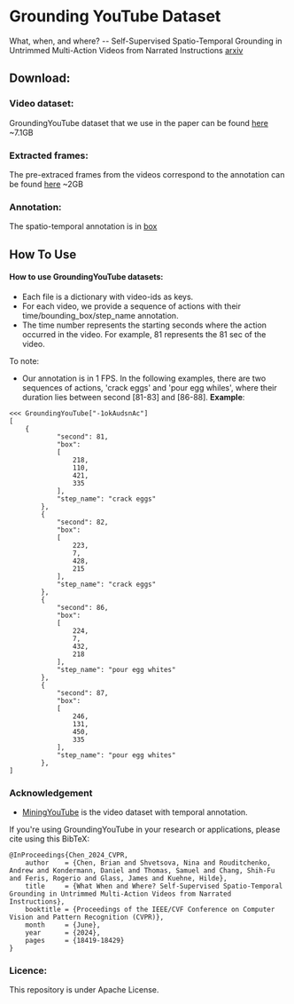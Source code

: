 
# Grounding YouTube Dataset #
What, when, and where? -- Self-Supervised Spatio-Temporal Grounding in Untrimmed Multi-Action Videos from Narrated Instructions
[arxiv](https://arxiv.org/abs/2303.16990)


## Download:  

### Video dataset:  
 GroundingYouTube dataset that we use in the paper can be found [here](https://docs.google.com/uc?export=download&id=1wmJvkvqZoqsD8rvFVZ3KLV2vV9WXv89R) ~7.1GB
 
### Extracted frames:  
 The pre-extraced frames from the videos correspond to the annotation can be found [here](https://drive.google.com/file/d/1THpcXddk4SmNfTqeMujV7MxGIWeydO4H/view?usp=sharing) ~2GB   

### Annotation:  
 The spatio-temporal annotation is in [box](annotations/box_anno.json) 
  
 
## How To Use  

#### How to use GroundingYouTube datasets:  
* Each file is a dictionary with video-ids as keys. 
* For each video, we provide a sequence of actions with their time/bounding_box/step_name annotation. 
* The time number represents the starting seconds where the action occurred in the video. For example, 81 represents the 81 sec of the video.

  
To note: 
- Our annotation is in 1 FPS. In the following examples, there are two sequences of actions, 'crack eggs' and 'pour egg whiles', where their duration lies between second [81-83] and [86-88].
**Example**:   

```
<<< GroundingYouTube["-1okAudsnAc"]   
[
    {
            "second": 81,
            "box":
            [
                218,
                110,
                421,
                335
            ],
            "step_name": "crack eggs"
        },
        {
            "second": 82,
            "box":
            [
                223,
                7,
                428,
                215
            ],
            "step_name": "crack eggs"
        },
        {
            "second": 86,
            "box":
            [
                224,
                7,
                432,
                218
            ],
            "step_name": "pour egg whites"
        },
        {
            "second": 87,
            "box":
            [
                246,
                131,
                450,
                335
            ],
            "step_name": "pour egg whites"
        },
]
```


### Acknowledgement
* [MiningYouTube](https://github.com/hildekuehne/Mining_YouTube_dataset/tree/master) is the video dataset with temporal annotation.


If you're using GroundingYouTube in your research or applications, please cite using this BibTeX:

```
@InProceedings{Chen_2024_CVPR,
    author    = {Chen, Brian and Shvetsova, Nina and Rouditchenko, Andrew and Kondermann, Daniel and Thomas, Samuel and Chang, Shih-Fu and Feris, Rogerio and Glass, James and Kuehne, Hilde},
    title     = {What When and Where? Self-Supervised Spatio-Temporal Grounding in Untrimmed Multi-Action Videos from Narrated Instructions},
    booktitle = {Proceedings of the IEEE/CVF Conference on Computer Vision and Pattern Recognition (CVPR)},
    month     = {June},
    year      = {2024},
    pages     = {18419-18429}
}
```


### Licence: 
 
This repository is under Apache License. 


